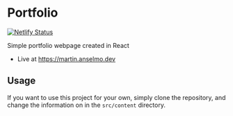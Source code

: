 # Portfolio
[![Netlify Status](https://api.netlify.com/api/v1/badges/a0b42800-8309-42d4-bb71-53dd701dc93f/deploy-status)](https://app.netlify.com/sites/anselmo-portfolio/deploys)

Simple portfolio webpage created in React 
- Live at https://martin.anselmo.dev 



## Usage
If you want to use this project for your own, simply clone the repository, and change the information on in the `src/content` directory.



